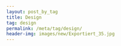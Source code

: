```yaml
---
layout: post_by_tag
title: Design
tag: design
permalink: /meta/tag/design/
header-img: images/new/Exportiert_35.jpg
---
```


